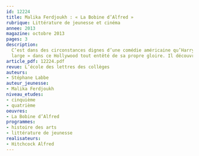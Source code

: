 ```yaml
---
id: 12224
title: Malika Ferdjoukh : « La Bobine d’Alfred »
rubrique: Littérature de jeunesse et cinéma
annee: 2013
magazine: octobre 2013
pages: 3
description: 
  C’est dans des circonstances dignes d’une comédie américaine qu’Harry Bonnet se retrouve à Hollywood. Nous sommes en 1964, le jeune Harry reconnaît que son anglais « n’en mène pas
  large » dans ce Hollywood tout entêté de sa propre gloire. Il découvre avec stupeur le luxe des villas de star, l’ampleur des rues et des paysages. Le roman prend donc les allures d’un récit initiatique. Mais très vite le lecteur comprend que l’intérêt réside ailleurs…
article_pdf: 12224.pdf
revue: L’école des lettres des collèges
auteurs:
- Stéphane Labbe
auteur_jeunesse:
- Malika Ferdjoukh
niveau_etudes:
- cinquième
- quatrième
oeuvres:
- La Bobine d’Alfred
programmes:
- histoire des arts
- littérature de jeunesse
realisateurs:
- Hitchcock Alfred
---
```

